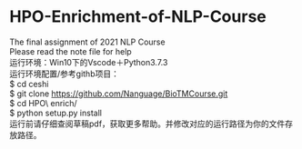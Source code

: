 # HPO-Enrichment-of-NLP-Course<br>
The final assignment of 2021 NLP Course<br>
Please read the note file for help<br>
运行环境：Win10下的Vscode＋Python3.7.3<br>
运行环境配置/参考githb项目：<br>
$ cd ceshi<br>
$ git clone https://github.com/Nanguage/BioTMCourse.git<br>
$ cd HPO\ enrich/<br>
$ python setup.py install<br>
运行前请仔细查阅草稿pdf，获取更多帮助。并修改对应的运行路径为你的文件存放路径。
